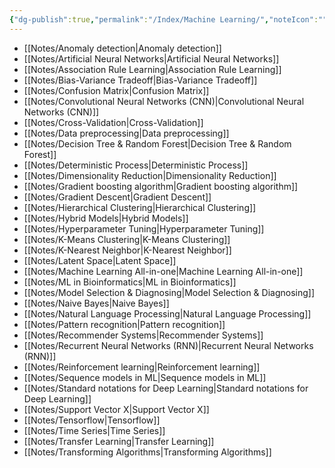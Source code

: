```yaml
---
{"dg-publish":true,"permalink":"/Index/Machine Learning/","noteIcon":""}
---
```


- [[Notes/Anomaly detection\|Anomaly detection]]
- [[Notes/Artificial Neural Networks\|Artificial Neural Networks]]
- [[Notes/Association Rule Learning\|Association Rule Learning]]
- [[Notes/Bias-Variance Tradeoff\|Bias-Variance Tradeoff]]
- [[Notes/Confusion Matrix\|Confusion Matrix]]
- [[Notes/Convolutional Neural Networks (CNN)\|Convolutional Neural Networks (CNN)]]
- [[Notes/Cross-Validation\|Cross-Validation]]
- [[Notes/Data preprocessing\|Data preprocessing]]
- [[Notes/Decision Tree & Random Forest\|Decision Tree & Random Forest]]
- [[Notes/Deterministic Process\|Deterministic Process]]
- [[Notes/Dimensionality Reduction\|Dimensionality Reduction]]
- [[Notes/Gradient boosting algorithm\|Gradient boosting algorithm]]
- [[Notes/Gradient Descent\|Gradient Descent]]
- [[Notes/Hierarchical Clustering\|Hierarchical Clustering]]
- [[Notes/Hybrid Models\|Hybrid Models]]
- [[Notes/Hyperparameter Tuning\|Hyperparameter Tuning]]
- [[Notes/K-Means Clustering\|K-Means Clustering]]
- [[Notes/K-Nearest Neighbor\|K-Nearest Neighbor]]
- [[Notes/Latent Space\|Latent Space]]
- [[Notes/Machine Learning All-in-one\|Machine Learning All-in-one]]
- [[Notes/ML in Bioinformatics\|ML in Bioinformatics]]
- [[Notes/Model Selection & Diagnosing\|Model Selection & Diagnosing]]
- [[Notes/Naive Bayes\|Naive Bayes]]
- [[Notes/Natural Language Processing\|Natural Language Processing]]
- [[Notes/Pattern recognition\|Pattern recognition]]
- [[Notes/Recommender Systems\|Recommender Systems]]
- [[Notes/Recurrent Neural Networks (RNN)\|Recurrent Neural Networks (RNN)]]
- [[Notes/Reinforcement learning\|Reinforcement learning]]
- [[Notes/Sequence models in ML\|Sequence models in ML]]
- [[Notes/Standard notations for Deep Learning\|Standard notations for Deep Learning]]
- [[Notes/Support Vector X\|Support Vector X]]
- [[Notes/Tensorflow\|Tensorflow]]
- [[Notes/Time Series\|Time Series]]
- [[Notes/Transfer Learning\|Transfer Learning]]
- [[Notes/Transforming Algorithms\|Transforming Algorithms]]
